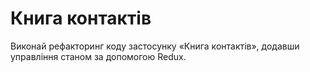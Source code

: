 # Книга контактів

Виконай рефакторинг коду застосунку «Книга контактів», додавши управління станом за допомогою Redux. <br>
